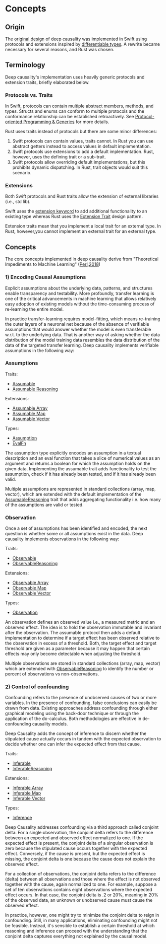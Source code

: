 # Concepts

## Origin

The [original design](/doc/swift/Swift_Inference.ipynb) of deep causality was implemented in Swift using protocols and
extensions inspired
by [differentiable types](https://github.com/tensorflow/swift/blob/main/docs/DifferentiableTypes.md).
A rewrite became necessary for several reasons, and Rust was chosen.

## Terminology

Deep causality's implementation uses heavily generic protocols and extension traits, briefly elaborated below.

### Protocols vs. Traits

In Swift, protocols can contain multiple abstract members, methods, and types.
Structs and enums can conform to multiple protocols and the conformance relationship can be established retroactively.
See [Protocol-oriented Programming & Generics](https://colab.research.google.com/github/tensorflow/swift/blob/main/docs/site/tutorials/protocol_oriented_generics.ipynb)
for more details.

Rust uses traits instead of protocols but there are some minor differences:

1) Swift protocols can contain values, traits cannot. In Rust you can use abstract getters instead to access values in
   default implementation.
2) Swift protocols use extensions to add a default implementation. Rust, however, uses the defining trait or a
   sub-trait.
3) Swift protocols allow overriding default implementations, but this prohibits dynamic dispatching. In Rust, trait
   objects would suit this scenario.

### Extensions

Both Swift protocols and Rust traits allow the extension of external libraries (i.e., std lib).

Swift uses
the [extension keyword](https://colab.research.google.com/github/tensorflow/swift/blob/main/docs/site/tutorials/protocol_oriented_generics.ipynb#scrollTo=c_Xmw5cDy_rZ&line=1&uniqifier=1)
to add additional functionality to an existing type whereas Rust uses
the [Extension Trait](http://xion.io/post/code/rust-extension-traits.html) design pattern.

Extension traits mean that you implement a local trait for an external type. In Rust, however,you cannot implement
an external trait for an external type.

## Concepts

The core concepts implemented in deep causality derive from "Theoretical Impediments to Machine
Learning" ([Perl,2018](https://arxiv.org/abs/1801.04016))

### 1) Encoding Causal Assumptions

Explicit assumptions about the underlying data, patterns, and structures enable transparency and testability.
More profoundly, transfer learning is one of the critical advancements in machine learning that allows
relatively easy adoption of existing models without the time-consuming process of re-learning the entire model.

In practice transfer-learning requires model-fitting, which means re-training the outer layers
of a neuronal net because of the absence of verifiable assumptions that would answer whether the
model is even transferable w.r.t. to the underlying data. That is another way of asking whether the data distribution
of the model training data resembles the data distribution of the data of the targeted transfer learning.
Deep causality implements verifiable assumptions in the following way:

### Assumptions

Traits:

* [Assumable](/src/protocols/assumable/assumable.rs)
* [Assumable Reasoning](/src/protocols/assumable/assumable_reasoning.rs)

Extensions:

* [Assumable Array](/src/extensions/assumable/assumable_array.rs)
* [Assumable Map](/src/extensions/assumable/assumable_map.rs)
* [Assumable Vector](/src/extensions/assumable/assumable_vector.rs)

Types:

* [Assumption](/src/types/reasoning_types/assumable/assumption.rs)
* [EvalFn](/src/types/alias_types/mod.rs)

The assumption type explicitly encodes an assumption in a textual description and an eval function that takes a slice of
numerical values as an argument and returns a boolean for which the assumption holds on the given data. Implementing the
assumable trait adds functionality to test the assumption, check if it has already been tested, and if it has already
been valid.

Multiple assumptions are represented in standard collections (array, map, vector), which are extended with
the default implementation of the [AssumableReasoning](/src/protocols/assumable/assumable_reasoning.rs) trait
that adds aggregating functionality i.e. how many of the assumptions are valid or tested.

### Observation

Once a set of assumptions has been identified and encoded, the next question is whether some or all assumptions exist in
the data. Deep causality implements observations in the following way:

Traits:

* [Observable](/src/protocols/observable/observable.rs)
* [ObservableReasoning](/src/protocols/observable/observable_reasoning.rs)

Extensions:

* [Observable Array](/src/extensions/observable/observation_array.rs)
* [Observable Map](/src/extensions/observable/observation_map.rs)
* [Observable Vector](/src/extensions/observable/observation_vector.rs)

Types:

* [Observation](/src/types/reasoning_types/observable/observation.rs)

An observation defines an observed value i.e., a measured metric and an observed effect.
The idea is to hold the observation immutable and invariant after the observation.
The assumable protocol then adds a default implementation to determine if a target effect
has been observed relative to the observation in excess of a threshold. Both, the target effect and
target threshold are given as a parameter because it may happen that certain effects may only become
detectable when adjusting the threshold.

Multiple observations are stored in standard collections (array, map, vector) which are extended with
[ObservableReasoning](/src/protocols/observable/observable_reasoning.rs) to identify the number or percent of
observations vs non-observations.

### 2) Control of confounding

Confounding refers to the presence of unobserved causes of two or more variables. In the presence of
confounding, false conclusions can easily be drawn from data. Existing approaches address confounding
through either graphical modeling using the back-door technique or through the application of the do-calculus.
Both methodologies are effective in de-confounding causality models.

Deep Causality adds the concept of inference to discern whether the stipulated cause actually occurs
in tandem with the expected observation to decide whether one can infer the expected effect from that cause.

Traits:

* [Inferable](/src/protocols/inferable/inferable.rs)
* [InferableReasoning](/src/protocols/inferable/inferable_reasoning.rs)

Extensions:

* [Inferable Array](/src/extensions/inferable/inferable_array.rs)
* [Inferable Map](/src/extensions/inferable/inferable_map.rs)
* [Inferable Vector](/src/extensions/inferable/inferable_vector.rs)

Types:

* [Inference](/src/types/reasoning_types/inferable/inference.rs)

Deep Causality addresses confounding via a third approach called conjoint delta. For a single observation, the conjoint
delta refers to the difference between an expected and observed effect normalized to one. If the expected effect is
present, the conjoint delta of a singular observation is zero because
the stipulated cause occurs together with the expected effect. Conversely, if the cause is present, but the expected
effect is missing, the conjoint delta is one because the cause does not explain the observed effect.

For a collection of observations, the conjoint delta refers to the difference (delta) between all observations and those
where the effect is not observed together with the cause, again normalized to one. For example, suppose a set of ten
observations contains eight observations where the expected effect occurs. In that case, the conjoint delta is .2 or
20%, meaning in 20% of the observed data, an unknown or unobserved cause must cause the observed effect.

In practice, however, one might try to minimize the conjoint delta to reign in confounding. Still, in many applications,
eliminating confounding might not be feasible. Instead, it's sensible to establish a certain threshold at which
reasoning and inference can proceed with the understanding that the conjoint delta captures everything not explained by
the causal model.

